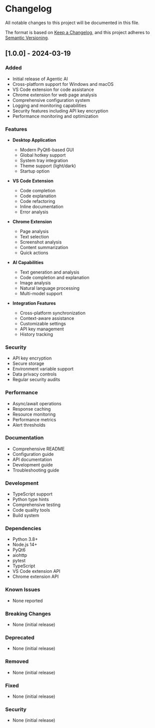 # Changelog

All notable changes to this project will be documented in this file.

The format is based on [Keep a Changelog](https://keepachangelog.com/en/1.0.0/),
and this project adheres to [Semantic Versioning](https://semver.org/spec/v2.0.0.html).

## [1.0.0] - 2024-03-19

### Added
- Initial release of Agentic AI
- Cross-platform support for Windows and macOS
- VS Code extension for code assistance
- Chrome extension for web page analysis
- Comprehensive configuration system
- Logging and monitoring capabilities
- Security features including API key encryption
- Performance monitoring and optimization

### Features
- **Desktop Application**
  - Modern PyQt6-based GUI
  - Global hotkey support
  - System tray integration
  - Theme support (light/dark)
  - Startup option

- **VS Code Extension**
  - Code completion
  - Code explanation
  - Code refactoring
  - Inline documentation
  - Error analysis

- **Chrome Extension**
  - Page analysis
  - Text selection
  - Screenshot analysis
  - Content summarization
  - Quick actions

- **AI Capabilities**
  - Text generation and analysis
  - Code completion and explanation
  - Image analysis
  - Natural language processing
  - Multi-model support

- **Integration Features**
  - Cross-platform synchronization
  - Context-aware assistance
  - Customizable settings
  - API key management
  - History tracking

### Security
- API key encryption
- Secure storage
- Environment variable support
- Data privacy controls
- Regular security audits

### Performance
- Async/await operations
- Response caching
- Resource monitoring
- Performance metrics
- Alert thresholds

### Documentation
- Comprehensive README
- Configuration guide
- API documentation
- Development guide
- Troubleshooting guide

### Development
- TypeScript support
- Python type hints
- Comprehensive testing
- Code quality tools
- Build system

### Dependencies
- Python 3.8+
- Node.js 14+
- PyQt6
- aiohttp
- pytest
- TypeScript
- VS Code extension API
- Chrome extension API

### Known Issues
- None reported

### Breaking Changes
- None (initial release)

### Deprecated
- None (initial release)

### Removed
- None (initial release)

### Fixed
- None (initial release)

### Security
- None (initial release) 